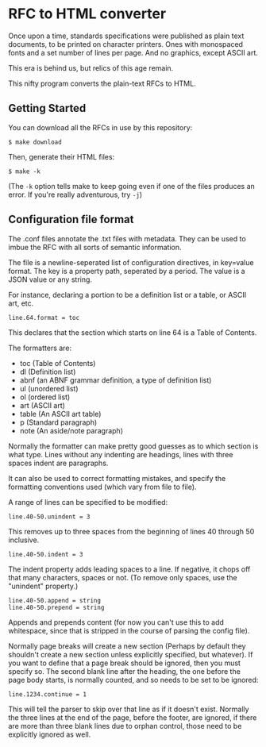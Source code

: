 # RFC to HTML converter

Once upon a time, standards specifications were published as plain text documents, to be printed on character printers.
Ones with monospaced fonts and a set number of lines per page.
And no graphics, except ASCII art.

This era is behind us, but relics of this age remain.

This nifty program converts the plain-text RFCs to HTML.

## Getting Started

You can download all the RFCs in use by this repository:

    $ make download

Then, generate their HTML files:

    $ make -k

(The `-k` option tells make to keep going even if one of the files produces an error. If you're really adventurous, try `-j`)

## Configuration file format

The .conf files annotate the .txt files with metadata. They can be used to imbue the RFC with all sorts of semantic information.

The file is a newline-seperated list of configuration directives, in key=value format. The key is a property path, seperated by a period. The value is a JSON value or any string.

For instance, declaring a portion to be a definition list or a table, or ASCII art, etc.

    line.64.format = toc

This declares that the section which starts on line 64 is a Table of Contents.

The formatters are:

 * toc (Table of Contents)
 * dl (Definition list)
 * abnf (an ABNF grammar definition, a type of definition list)
 * ul (unordered list)
 * ol (ordered list)
 * art (ASCII art)
 * table (An ASCII art table)
 * p (Standard paragraph)
 * note (An aside/note paragraph)

Normally the formatter can make pretty good guesses as to which section is what type. Lines without any indenting are headings, lines with three spaces indent are paragraphs.

It can also be used to correct formatting mistakes, and specify the formatting conventions used (which vary from file to file).

A range of lines can be specified to be modified:

    line.40-50.unindent = 3

This removes up to three spaces from the beginning of lines 40 through 50 inclusive.

    line.40-50.indent = 3

The indent property adds leading spaces to a line. If negative, it chops off that many characters, spaces or not. (To remove only spaces, use the "unindent" property.)

    line.40-50.append = string
    line.40-50.prepend = string

Appends and prepends content (for now you can't use this to add whitespace, since that is stripped in the course of parsing the config file).

Normally page breaks will create a new section (Perhaps by default they shouldn't create a new section unless explicitly specified, but whatever).
If you want to define that a page break should be ignored, then you must specify so. The second blank line after the heading, the one before the page body starts, is normally counted, and so needs to be set to be ignored:

    line.1234.continue = 1

This will tell the parser to skip over that line as if it doesn't exist.
Normally the three lines at the end of the page, before the footer, are ignored, if there are more than three blank lines due to orphan control, those need to be explicitly ignored as well.
